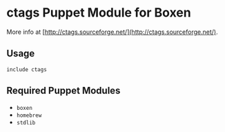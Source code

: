 # ctags Puppet Module for Boxen
More info at [http://ctags.sourceforge.net/](http://ctags.sourceforge.net/). 

## Usage

```puppet
include ctags
```

## Required Puppet Modules

* `boxen`
* `homebrew`
* `stdlib`

